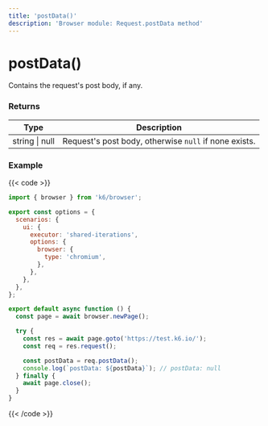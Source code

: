 ```yaml
---
title: 'postData()'
description: 'Browser module: Request.postData method'
---
```


# postData()

Contains the request's post body, if any.

### Returns

| Type           | Description                                           |
| -------------- | ----------------------------------------------------- |
| string \| null | Request's post body, otherwise `null` if none exists. |

### Example

{{< code >}}

```javascript
import { browser } from 'k6/browser';

export const options = {
  scenarios: {
    ui: {
      executor: 'shared-iterations',
      options: {
        browser: {
          type: 'chromium',
        },
      },
    },
  },
};

export default async function () {
  const page = await browser.newPage();

  try {
    const res = await page.goto('https://test.k6.io/');
    const req = res.request();

    const postData = req.postData();
    console.log(`postData: ${postData}`); // postData: null
  } finally {
    await page.close();
  }
}
```

{{< /code >}}
